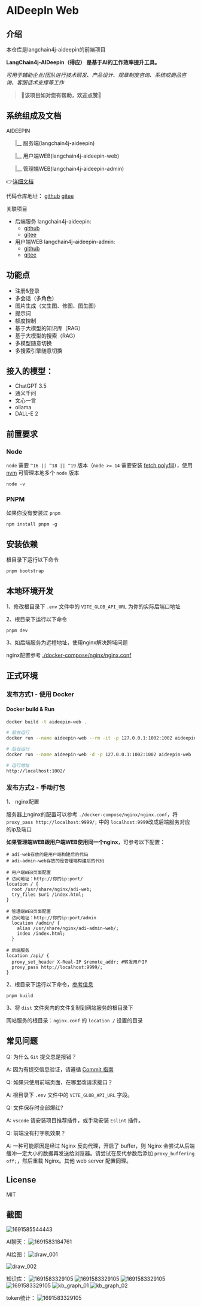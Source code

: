 # AIDeepIn Web

## 介绍

本仓库是langchain4j-aideepin的前端项目

**LangChain4j-AIDeepin（得应） 是基于AI的工作效率提升工具。**

 *可用于辅助企业/团队进行技术研发、产品设计、规章制度咨询、系统或商品咨询、客服话术支撑等工作*

> **🌟该项目如对您有帮助，欢迎点赞🌟**

## 系统组成及文档

AIDEEPIN

&nbsp;&nbsp;&nbsp;&nbsp;&nbsp;&nbsp;|__ 服务端(langchain4j-aideepin)

&nbsp;&nbsp;&nbsp;&nbsp;&nbsp;&nbsp;|__ 用户端WEB(langchain4j-aideepin-web)

&nbsp;&nbsp;&nbsp;&nbsp;&nbsp;&nbsp;|__ 管理端WEB(langchain4j-aideepin-admin)

👉[详细文档](https://github.com/moyangzhan/langchain4j-aideepin/wiki)

代码仓库地址： [github](https://github.com/moyangzhan/langchain4j-aideepin-web)   [gitee](https://gitee.com/moyangzhan/langchain4j-aideepin-web)

关联项目

* 后端服务 langchain4j-aideepin:
  * [github](https://github.com/moyangzhan/langchain4j-aideepin)
  * [gitee](https://gitee.com/moyangzhan/langchain4j-aideepin)
* 用户端WEB langchain4j-aideepin-admin:
  * [github](https://github.com/moyangzhan/langchain4j-aideepin-admin)
  * [gitee](https://gitee.com/moyangzhan/langchain4j-aideepin-admin)

## 功能点

* 注册&登录
* 多会话（多角色）
* 图片生成（文生图、修图、图生图）
* 提示词
* 额度控制
* 基于大模型的知识库（RAG）
* 基于大模型的搜索（RAG）
* 多模型随意切换
* 多搜索引擎随意切换

## 接入的模型：

* ChatGPT 3.5
* 通义千问
* 文心一言
* ollama
* DALL-E 2

## 前置要求

### Node

`node` 需要 `^16 || ^18 || ^19` 版本（`node >= 14` 需要安装 [fetch polyfill](https://github.com/developit/unfetch#usage-as-a-polyfill)），使用 [nvm](https://github.com/nvm-sh/nvm) 可管理本地多个 `node` 版本

```shell
node -v
```

### PNPM

如果你没有安装过 `pnpm`

```shell
npm install pnpm -g
```

## 安装依赖

根目录下运行以下命令

```shell
pnpm bootstrap
```

## 本地环境开发

1、修改根目录下 `.env` 文件中的 `VITE_GLOB_API_URL` 为你的实际后端口地址

2、根目录下运行以下命令

```shell
pnpm dev
```

3、如后端服务为远程地址，使用nginx解决跨域问题

nginx配置参考 [./docker-compose/nginx/nginx.conf](docker-compose/nginx/nginx.conf)

## 正式环境

### 发布方式1 - 使用 Docker

#### Docker build & Run

```bash
docker build -t aideepin-web .

# 前台运行
docker run --name aideepin-web --rm -it -p 127.0.0.1:1002:1002 aideepin-web

# 后台运行
docker run --name aideepin-web -d -p 127.0.0.1:1002:1002 aideepin-web

# 运行地址
http://localhost:1002/
```

### 发布方式2 - 手动打包

1、 nginx配置

服务器上nginx的配置可以参考 `./docker-compose/nginx/nginx.conf`，将 `proxy_pass http://localhost:9999/;` 中的 `localhost:9999`改成后端服务对应的ip及端口

**如果管理端WEB跟用户端WEB使用同一个nginx**，可参考以下配置：

```shell
# adi-web存放的是用户端构建后的代码
# adi-admin-web存放的是管理端构建后的代码

# 用户端WEB页面配置
# 访问地址：http://你的ip:port/
location / {
  root /usr/share/nginx/adi-web;
  try_files $uri /index.html;
}

# 管理端WEB页面配置
# 访问地址：http://你的ip:port/admin
  location /admin/ {
    alias /usr/share/nginx/adi-admin-web/;
   	index /index.html;
  }

# 后端服务
location /api/ {
  proxy_set_header X-Real-IP $remote_addr; #转发用户IP
  proxy_pass http://localhost:9999/;
}
```

2、根目录下运行以下命令，[参考信息](https://cn.vitejs.dev/guide/static-deploy.html#building-the-app)

```shell
pnpm build
```

3、将 `dist` 文件夹内的文件复制到网站服务的根目录下

网站服务的根目录：`nginx.conf` 的 `location /` 设置的目录

## 常见问题

Q: 为什么 `Git` 提交总是报错？

A: 因为有提交信息验证，请遵循 [Commit 指南](./CONTRIBUTING.md)

Q: 如果只使用前端页面，在哪里改请求接口？

A: 根目录下 `.env` 文件中的 `VITE_GLOB_API_URL` 字段。

Q: 文件保存时全部爆红?

A: `vscode` 请安装项目推荐插件，或手动安装 `Eslint` 插件。

Q: 前端没有打字机效果？

A: 一种可能原因是经过 Nginx 反向代理，开启了 buffer，则 Nginx 会尝试从后端缓冲一定大小的数据再发送给浏览器。请尝试在反代参数后添加 `proxy_buffering off;`，然后重载 Nginx。其他 web server 配置同理。

## License

MIT

## 截图

![1691585544443](image/README/1691585544443.png)

AI聊天：
![1691583184761](image/README/1691583184761.png)

AI绘图：
![draw_001](image/README/draw_001.png)

![draw_002](image/README/draw_002.png)

知识库：
![1691583329105](image/README/kbidx.png)
![1691583329105](image/README/kb01.png)
![1691583329105](image/README/kb02.png)
![1691583329105](image/README/kb03.png)
![kb_graph_01](image/README/kb_graph_01.png)
![kb_graph_02](image/README/kb_graph_02.png)

token统计：
![1691583329105](image/README/1691583329105.png)
